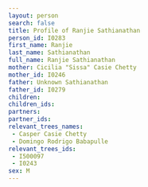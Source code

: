```yaml
---
layout: person
search: false
title: Profile of Ranjie Sathianathan
person_id: I0283
first_name: Ranjie
last_name: Sathianathan
full_name: Ranjie Sathianathan
mother: Cicilia "Sissa" Casie Chetty
mother_id: I0246
father: Unknown Sathianathan
father_id: I0279
children:
children_ids:
partners:
partner_ids:
relevant_trees_names:
 - Casper Casie Chetty
 - Domingo Rodrigo Babapulle
relevant_trees_ids:
 - I500097
 - I0243
sex: M
---
```


